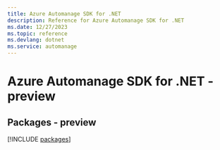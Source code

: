 ```yaml
---
title: Azure Automanage SDK for .NET
description: Reference for Azure Automanage SDK for .NET
ms.date: 12/27/2023
ms.topic: reference
ms.devlang: dotnet
ms.service: automanage
---
```

# Azure Automanage SDK for .NET - preview
## Packages - preview
[!INCLUDE [packages](automanage-index.md)]
